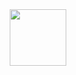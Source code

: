 <div id="header" align="center">
  <img src="https://raw.githubusercontent.com/whoisYoges/lwalpapers/PicturesOnly/wallpapers/b-036.jpg" width="100"/>
</div>
